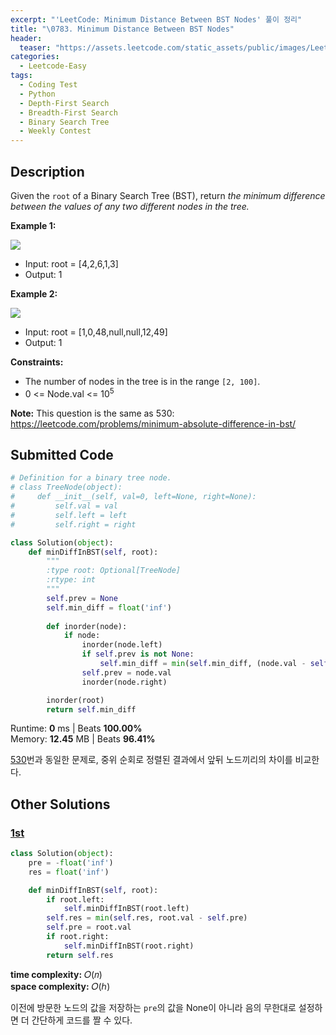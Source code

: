 ```yaml
---
excerpt: "'LeetCode: Minimum Distance Between BST Nodes' 풀이 정리"
title: "\0783. Minimum Distance Between BST Nodes"
header:
  teaser: "https://assets.leetcode.com/static_assets/public/images/LeetCode_Sharing.png"
categories:
  - Leetcode-Easy
tags:
  - Coding Test
  - Python
  - Depth-First Search
  - Breadth-First Search
  - Binary Search Tree
  - Weekly Contest
---
```


## <i class="fa-solid fa-file-lines"></i> Description

Given the `root` of a Binary Search Tree (BST), return *the minimum difference between the values of any two different nodes in the tree.*

**Example 1:**

![](https://assets.leetcode.com/uploads/2021/02/05/bst1.jpg)
- Input: root = [4,2,6,1,3]
- Output: 1

**Example 2:**

![](https://assets.leetcode.com/uploads/2021/02/05/bst2.jpg)
- Input: root = [1,0,48,null,null,12,49]
- Output: 1

**Constraints:**

- The number of nodes in the tree is in the range `[2, 100]`.
- 0 <= Node.val <= 10<sup>5</sup>

**Note:** This question is the same as 530: <a href="https://leetcode.com/problems/minimum-absolute-difference-in-bst/" target="_blank">https://leetcode.com/problems/minimum-absolute-difference-in-bst/</a>

## <i class="fa-solid fa-cloud-arrow-up"></i> Submitted Code

```python
# Definition for a binary tree node.
# class TreeNode(object):
#     def __init__(self, val=0, left=None, right=None):
#         self.val = val
#         self.left = left
#         self.right = right

class Solution(object):
    def minDiffInBST(self, root):
        """
        :type root: Optional[TreeNode]
        :rtype: int
        """
        self.prev = None
        self.min_diff = float('inf')
        
        def inorder(node):
            if node:
                inorder(node.left)
                if self.prev is not None:
                    self.min_diff = min(self.min_diff, (node.val - self.prev))
                self.prev = node.val
                inorder(node.right)

        inorder(root)
        return self.min_diff
```
<i class="fa-solid fa-clock"></i> Runtime: **0** ms \| Beats **100.00%**    
<i class="fa-solid fa-memory"></i> Memory: **12.45** MB \| Beats **96.41%**

<a href="https://jooyeunseo.github.io/leetcode-easy/(530)minimum-absolute-difference-in-bst/" target="_blank">530</a>번과 동일한 문제로, 중위 순회로 정렬된 결과에서 앞뒤 노드끼리의 차이를 비교한다.

## <i class="fa-solid fa-flask"></i> Other Solutions

### <a href="https://leetcode.com/problems/minimum-distance-between-bst-nodes/solutions/114834/cjavapython-inorder-traversal-on-time-re-szqe/" target="_blank">1st</a>

```python
class Solution(object):
    pre = -float('inf')
    res = float('inf')

    def minDiffInBST(self, root):
        if root.left:
            self.minDiffInBST(root.left)
        self.res = min(self.res, root.val - self.pre)
        self.pre = root.val
        if root.right:
            self.minDiffInBST(root.right)
        return self.res
```
<i class="fa-solid fa-clock"></i> **time complexity:** 𝑂(𝑛)    
<i class="fa-solid fa-memory"></i> **space complexity:** 𝑂(ℎ)           

이전에 방문한 노드의 값을 저장하는 `pre`의 값을 None이 아니라 음의 무한대로 설정하면 더 간단하게 코드를 짤 수 있다.
